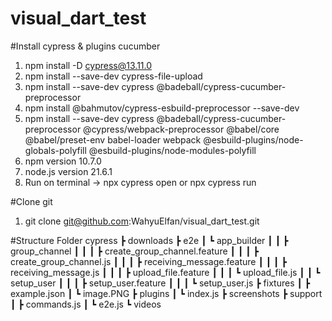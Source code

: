 # visual_dart_test

#Install cypress & plugins cucumber
1. npm install -D cypress@13.11.0
2. npm install --save-dev cypress-file-upload
3. npm install --save-dev cypress @badeball/cypress-cucumber-preprocessor
4. npm install @bahmutov/cypress-esbuild-preprocessor --save-dev
5. npm install --save-dev cypress @badeball/cypress-cucumber-preprocessor @cypress/webpack-preprocessor @babel/core @babel/preset-env babel-loader webpack @esbuild-plugins/node-globals-polyfill @esbuild-plugins/node-modules-polyfill
6. npm version 10.7.0
7. node.js version 21.6.1
6. Run on terminal -> npx cypress open or npx cypress run

#Clone git
1. git clone git@github.com:WahyuElfan/visual_dart_test.git

#Structure Folder
cypress
 ┣ downloads
 ┣ e2e
 ┃ ┗ app_builder
 ┃ ┃ ┣ group_channel
 ┃ ┃ ┃ ┣ create_group_channel.feature
 ┃ ┃ ┃ ┣ create_group_channel.js
 ┃ ┃ ┃ ┣ receiving_message.feature
 ┃ ┃ ┃ ┣ receiving_message.js
 ┃ ┃ ┃ ┣ upload_file.feature
 ┃ ┃ ┃ ┗ upload_file.js
 ┃ ┃ ┗ setup_user
 ┃ ┃ ┃ ┣ setup_user.feature
 ┃ ┃ ┃ ┗ setup_user.js
 ┣ fixtures
 ┃ ┣ example.json
 ┃ ┗ image.PNG
 ┣ plugins
 ┃ ┗ index.js
 ┣ screenshots
 ┣ support
 ┃ ┣ commands.js
 ┃ ┗ e2e.js
 ┗ videos
